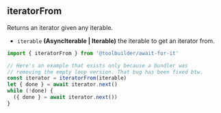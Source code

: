 ## iteratorFrom

Returns an iterator given any iterable.

-   `iterable` **(AsyncIterable | Iterable)** the iterable to get an iterator from.


```javascript
import { iteratorFrom } from '@toolbuilder/await-for-it'

// Here's an example that exists only because a bundler was
// removing the empty loop version. That bug has been fixed btw.
const iterator = iteratorFrom(iterable)
let { done } = await iterator.next()
while (!done) {
  ({ done } = await iterator.next())
}
```
